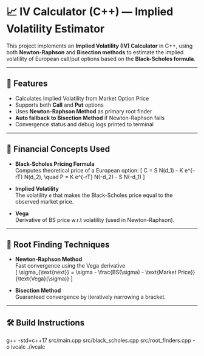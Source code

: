 # 📈 IV Calculator (C++) — Implied Volatility Estimator

This project implements an **Implied Volatility (IV) Calculator** in C++, using both **Newton-Raphson** and **Bisection methods** to estimate the implied volatility of European call/put options based on the **Black-Scholes formula**.

---

## 🚀 Features

- Calculates Implied Volatility from Market Option Price
- Supports both **Call** and **Put** options
- Uses **Newton-Raphson Method** as primary root finder
- **Auto fallback to Bisection Method** if Newton-Raphson fails
- Convergence status and debug logs printed to terminal

---

## 📘 Financial Concepts Used

- **Black-Scholes Pricing Formula**  
  Computes theoretical price of a European option:
  \[
  C = S N(d_1) - K e^{-rT} N(d_2), \quad P = K e^{-rT} N(-d_2) - S N(-d_1)
  \]

- **Implied Volatility**  
  The volatility `σ` that makes the Black-Scholes price equal to the observed market price.

- **Vega**  
  Derivative of BS price w.r.t volatility (used in Newton-Raphson).

---

## 🧠 Root Finding Techniques

- **Newton-Raphson Method**  
  Fast convergence using the Vega derivative  
  \[
  \sigma_{\text{next}} = \sigma - \frac{BS(\sigma) - \text{Market Price}}{\text{Vega}(\sigma)}
  \]

- **Bisection Method**  
  Guaranteed convergence by iteratively narrowing a bracket.

---

## 🛠️ Build Instructions

g++ -std=c++17 src/main.cpp src/black_scholes.cpp src/root_finders.cpp -o ivcalc
./ivcalc


